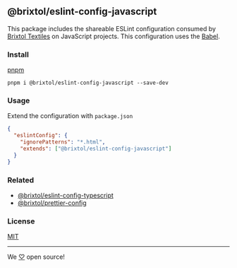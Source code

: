 ## @brixtol/eslint-config-javascript

This package includes the shareable ESLint configuration consumed by [Brixtol Textiles](https://www.brixtoltextiles.com) on JavaScript projects. This configuration uses the [Babel](https://github.com/babel/babel-eslint).

### Install

[pnpm](https://pnpm.js.org/en/cli/install)

```cli
pnpm i @brixtol/eslint-config-javascript --save-dev
```

### Usage

Extend the configuration with `package.json`

```json
{
  "eslintConfig": {
    "ignorePatterns": "*.html",
    "extends": ["@brixtol/eslint-config-javascript"]
  }
}
```

### Related

- [@brixtol/eslint-config-typescript](https://github.com/brixtol/eslint-config-typescript)
- [@brixtol/prettier-config](https://github.com/brixtol/prettier-config)

### License

[MIT](#LICENCE)

---

We [♡](https://www.brixtoltextiles.com/discount/4D3V3L0P3RS]) open source!

